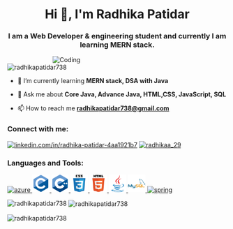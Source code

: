 <h1 align="center">Hi 👋, I'm Radhika Patidar</h1>
<h3 align="center">I am a Web Developer & engineering student and currently I am learning MERN stack.</h3>
<img align="right" alt="Coding" width="400" src="https://user-images.githubusercontent.com/59734313/157189039-c09b3e38-9f42-42c0-ab54-14f1574190a7.gif">

<p align="left"> <img src="https://komarev.com/ghpvc/?username=radhikapatidar738&label=Profile%20views&color=0e75b6&style=flat" alt="radhikapatidar738" /> </p>

- 🌱 I’m currently learning **MERN stack,  DSA with Java**

- 💬 Ask me about **Core Java, Advance Java, HTML,CSS, JavaScript, SQL**

- 📫 How to reach me **radhikapatidar738@gmail.com**

<h3 align="left">Connect with me:</h3>
<p align="left">
<a href="https://linkedin.com/in/linkedin.com/in/radhika-patidar-4aa1921b7" target="blank"><img align="center" src="https://raw.githubusercontent.com/rahuldkjain/github-profile-readme-generator/master/src/images/icons/Social/linked-in-alt.svg" alt="linkedin.com/in/radhika-patidar-4aa1921b7" height="30" width="40" /></a>
<a href="https://instagram.com/radhikaa_29" target="blank"><img align="center" src="https://raw.githubusercontent.com/rahuldkjain/github-profile-readme-generator/master/src/images/icons/Social/instagram.svg" alt="radhikaa_29" height="30" width="40" /></a>
</p>

<h3 align="left">Languages and Tools:</h3>
<p align="left"> <a href="https://azure.microsoft.com/en-in/" target="_blank" rel="noreferrer"> <img src="https://www.vectorlogo.zone/logos/microsoft_azure/microsoft_azure-icon.svg" alt="azure" width="40" height="40"/> </a> <a href="https://www.cprogramming.com/" target="_blank" rel="noreferrer"> <img src="https://raw.githubusercontent.com/devicons/devicon/master/icons/c/c-original.svg" alt="c" width="40" height="40"/> </a> <a href="https://www.w3schools.com/cpp/" target="_blank" rel="noreferrer"> <img src="https://raw.githubusercontent.com/devicons/devicon/master/icons/cplusplus/cplusplus-original.svg" alt="cplusplus" width="40" height="40"/> </a> <a href="https://www.w3schools.com/css/" target="_blank" rel="noreferrer"> <img src="https://raw.githubusercontent.com/devicons/devicon/master/icons/css3/css3-original-wordmark.svg" alt="css3" width="40" height="40"/> </a> <a href="https://www.w3.org/html/" target="_blank" rel="noreferrer"> <img src="https://raw.githubusercontent.com/devicons/devicon/master/icons/html5/html5-original-wordmark.svg" alt="html5" width="40" height="40"/> </a> <a href="https://www.java.com" target="_blank" rel="noreferrer"> <img src="https://raw.githubusercontent.com/devicons/devicon/master/icons/java/java-original.svg" alt="java" width="40" height="40"/> </a> <a href="https://www.mysql.com/" target="_blank" rel="noreferrer"> <img src="https://raw.githubusercontent.com/devicons/devicon/master/icons/mysql/mysql-original-wordmark.svg" alt="mysql" width="40" height="40"/> </a> <a href="https://spring.io/" target="_blank" rel="noreferrer"> <img src="https://www.vectorlogo.zone/logos/springio/springio-icon.svg" alt="spring" width="40" height="40"/> </a> </p>

<p><img align="left" src="https://github-readme-stats.vercel.app/api/top-langs?username=radhikapatidar738&show_icons=true&locale=en&layout=compact" alt="radhikapatidar738" /></p>

<p>&nbsp;<img align="center" src="https://github-readme-stats.vercel.app/api?username=radhikapatidar738&show_icons=true&locale=en" alt="radhikapatidar738" /></p>

<p><img align="center" src="https://github-readme-streak-stats.herokuapp.com/?user=radhikapatidar738&" alt="radhikapatidar738" /></p>
